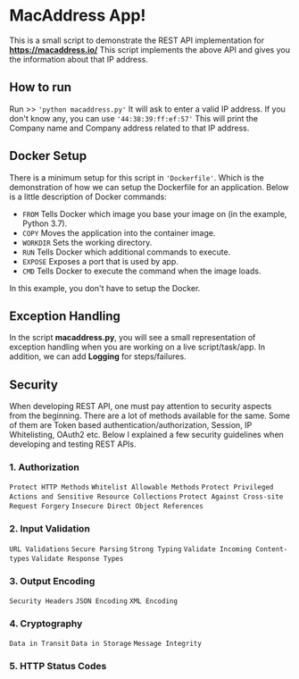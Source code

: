 # MacAddress App!
This is a small script to demonstrate the REST API implementation for **https://macaddress.io/**
This script implements the above API and gives you the information about that IP address.

## How to run

Run >> `'python macaddress.py'`
It will ask to enter a valid IP address. If you don't know any, you can use `'44:38:39:ff:ef:57'`
This will print the Company name and Company address related to that IP address.

## Docker Setup

There is a minimum setup for this script in `'Dockerfile'`. Which is the demonstration of how we can setup the Dockerfile for an application. Below is a little description of Docker commands:
-   `FROM`  Tells Docker which image you base your image on (in the example, Python 3.7).
-   `COPY`  Moves the application into the container image.
-   `WORKDIR` Sets the working directory.
-   `RUN`  Tells Docker which additional commands to execute.
-   `EXPOSE` Exposes a port that is used by app.
-   `CMD`  Tells Docker to execute the command when the image loads.

In this example, you don't have to setup the Docker.

## Exception Handling

In the script **macaddress.py**, you will see a small representation of exception handling when you are working on a live script/task/app.
In addition, we can add **Logging** for steps/failures.

## Security

When developing REST API, one must pay attention to security aspects from the beginning. 
There are a lot of methods available for the same. Some of them are Token based authentication/authorization, Session, IP Whitelisting, OAuth2 etc.
Below I explained a few security guidelines when developing and testing REST APIs.

### 1. Authorization
 `Protect HTTP Methods`
 `Whitelist Allowable Methods`
 `Protect Privileged Actions and Sensitive Resource Collections`
 `Protect Against Cross-site Request Forgery`
 `Insecure Direct Object References`

### 2. Input Validation
 `URL Validations`
 `Secure Parsing`
 `Strong Typing`
 `Validate Incoming Content-types`
 `Validate Response Types`

### 3. Output Encoding
 `Security Headers`
 `JSON Encoding`
 `XML Encoding`

### 4. Cryptography
 `Data in Transit`
 `Data in Storage`
 `Message Integrity`
 
### 5. HTTP Status Codes
 